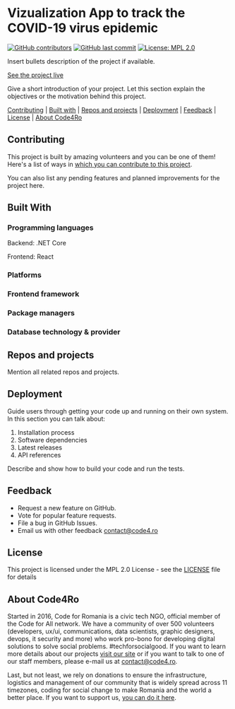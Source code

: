 # Vizualization App to track the COVID-19 virus epidemic

[![GitHub contributors](https://img.shields.io/github/contributors/code4romania/NEW_REPO_SLUG_HERE.svg?style=for-the-badge)](https://github.com/code4romania/NEW_REPO_SLUG_HERE/graphs/contributors) [![GitHub last commit](https://img.shields.io/github/last-commit/code4romania/NEW_REPO_SLUG_HERE.svg?style=for-the-badge)](https://github.com/code4romania/NEW_REPO_SLUG_HERE/commits/master) [![License: MPL 2.0](https://img.shields.io/badge/license-MPL%202.0-brightgreen.svg?style=for-the-badge)](https://opensource.org/licenses/MPL-2.0)

Insert bullets description of the project if available.

[See the project live](insert_link_here)

Give a short introduction of your project. Let this section explain the objectives or the motivation behind this project.

[Contributing](#contributing) | [Built with](#built-with) | [Repos and projects](#repos-and-projects) | [Deployment](#deployment) | [Feedback](#feedback) | [License](#license) | [About Code4Ro](#about-code4ro)

## Contributing

This project is built by amazing volunteers and you can be one of them! Here's a list of ways in [which you can contribute to this project](.github/CONTRIBUTING.md).

You can also list any pending features and planned improvements for the project here.

## Built With

### Programming languages

Backend: .NET Core

Frontend: React

### Platforms

### Frontend framework

### Package managers

### Database technology & provider

## Repos and projects

Mention all related repos and projects.

## Deployment

Guide users through getting your code up and running on their own system. In this section you can talk about:
1. Installation process
2. Software dependencies
3. Latest releases
4. API references

Describe and show how to build your code and run the tests.

## Feedback

* Request a new feature on GitHub.
* Vote for popular feature requests.
* File a bug in GitHub Issues.
* Email us with other feedback contact@code4.ro

## License

This project is licensed under the MPL 2.0 License - see the [LICENSE](LICENSE) file for details

## About Code4Ro

Started in 2016, Code for Romania is a civic tech NGO, official member of the Code for All network. We have a community of over 500 volunteers (developers, ux/ui, communications, data scientists, graphic designers, devops, it security and more) who work pro-bono for developing digital solutions to solve social problems. #techforsocialgood. If you want to learn more details about our projects [visit our site](https://www.code4.ro/en/) or if you want to talk to one of our staff members, please e-mail us at contact@code4.ro.

Last, but not least, we rely on donations to ensure the infrastructure, logistics and management of our community that is widely spread across 11 timezones, coding for social change to make Romania and the world a better place. If you want to support us, [you can do it here](https://code4.ro/en/donate/).
